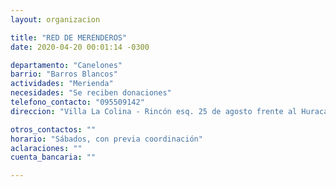 ```yaml
---
layout: organizacion

title: "RED DE MERENDEROS"
date: 2020-04-20 00:01:14 -0300

departamento: "Canelones"
barrio: "Barros Blancos"
actividades: "Merienda"
necesidades: "Se reciben donaciones"
telefono_contacto: "095509142"
direccion: "Villa La Colina - Rincón esq. 25 de agosto frente al Huracán Siré"

otros_contactos: ""
horario: "Sábados, con previa coordinación"
aclaraciones: ""
cuenta_bancaria: ""

---
```

